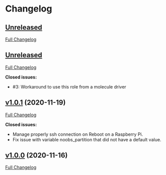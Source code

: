 # Changelog

## [Unreleased](https://github.com/fletort/rpi-noobs-recovery/tree/HEAD)

[Full Changelog](https://github.com/fletort/rpi-noobs-recovery/compare/v1.0.2...HEAD)

## [Unreleased](https://github.com/fletort/rpi-noobs-recovery/tree/HEAD)

[Full Changelog](https://github.com/fletort/rpi-noobs-recovery/compare/v1.0.1...v1.0.2)

**Closed issues:**
- #3: Workaround to use this role from a molecule driver

## [v1.0.1](https://github.com/fletort/rpi-noobs-recovery/tree/v1.0.1) (2020-11-19)

[Full Changelog](https://github.com/fletort/rpi-noobs-recovery/compare/v1.0.0...v1.0.1)

**Closed issues:**
- Manage properly ssh connection on Reboot on a Raspberry Pi.
- Fix issue with variable noobs_partition that did not have a default value.

## [v1.0.0](https://github.com/fletort/rpi-noobs-recovery/tree/v1.0.0) (2020-11-16)

[Full Changelog](https://github.com/fletort/rpi-noobs-recovery/compare/99e56a80fd2012869fd22b68b6532803c69a582d...1.0.0)
